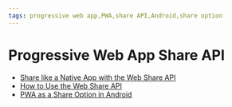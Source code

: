 ```yaml
---
tags: progressive web app,PWA,share API,Android,share option
---
```

# Progressive Web App Share API

- [Share like a Native App with the Web Share API](https://web.dev/web-share/)
- [How to Use the Web Share API](https://css-tricks.com/how-to-use-the-web-share-api/)
- [PWA as a Share Option in Android](https://chodounsky.net/2019/03/24/progressive-web-application-as-a-share-option-in-android/)

